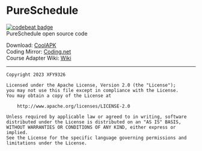 # PureSchedule
[![codebeat badge](https://codebeat.co/badges/78a08756-e6af-4d82-993e-060a7ad6a3aa)](https://codebeat.co/projects/github-com-xfy9326-schedule-master)  
PureSchedule open source code  

Download: [CoolAPK](https://coolapk.com/apk/tool.xfy9326.schedule)  
Coding Mirror: [Coding.net](https://xfy9326.coding.net/public/Schedule/Schedule/git/files)  
Course Adapter Wiki: [Wiki](https://github.com/XFY9326/Schedule/wiki)  

-----

```
Copyright 2023 XFY9326

Licensed under the Apache License, Version 2.0 (the "License");
you may not use this file except in compliance with the License.
You may obtain a copy of the License at

    http://www.apache.org/licenses/LICENSE-2.0

Unless required by applicable law or agreed to in writing, software
distributed under the License is distributed on an "AS IS" BASIS,
WITHOUT WARRANTIES OR CONDITIONS OF ANY KIND, either express or implied.
See the License for the specific language governing permissions and
limitations under the License.
```
